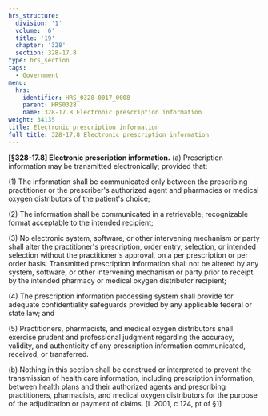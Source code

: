 ```yaml
---
hrs_structure:
  division: '1'
  volume: '6'
  title: '19'
  chapter: '328'
  section: 328-17.8
type: hrs_section
tags:
  - Government
menu:
  hrs:
    identifier: HRS_0328-0017_0008
    parent: HRS0328
    name: 328-17.8 Electronic prescription information
weight: 34135
title: Electronic prescription information
full_title: 328-17.8 Electronic prescription information
---
```

**[§328-17.8] Electronic prescription information.** (a) Prescription information may be transmitted electronically; provided that:

(1) The information shall be communicated only between the prescribing practitioner or the prescriber's authorized agent and pharmacies or medical oxygen distributors of the patient's choice;

(2) The information shall be communicated in a retrievable, recognizable format acceptable to the intended recipient;

(3) No electronic system, software, or other intervening mechanism or party shall alter the practitioner's prescription, order entry, selection, or intended selection without the practitioner's approval, on a per prescription or per order basis. Transmitted prescription information shall not be altered by any system, software, or other intervening mechanism or party prior to receipt by the intended pharmacy or medical oxygen distributor recipient;

(4) The prescription information processing system shall provide for adequate confidentiality safeguards provided by any applicable federal or state law; and

(5) Practitioners, pharmacists, and medical oxygen distributors shall exercise prudent and professional judgment regarding the accuracy, validity, and authenticity of any prescription information communicated, received, or transferred.

(b) Nothing in this section shall be construed or interpreted to prevent the transmission of health care information, including prescription information, between health plans and their authorized agents and prescribing practitioners, pharmacists, and medical oxygen distributors for the purpose of the adjudication or payment of claims. [L 2001, c 124, pt of §1]